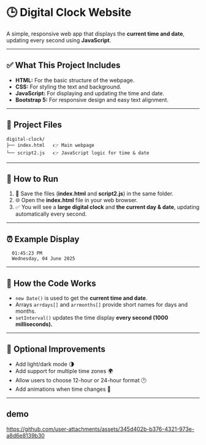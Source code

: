 

# 🕒 Digital Clock Website

A simple, responsive web app that displays the **current time and date**, updating every second using **JavaScript**.

---

## ✅ What This Project Includes

* **HTML:** For the basic structure of the webpage.
* **CSS:** For styling the text and background.
* **JavaScript:** For displaying and updating the time and date.
* **Bootstrap 5:** For responsive design and easy text alignment.

---

## 📂 Project Files

```
digital-clock/
├── index.html   👉 Main webpage
└── script2.js   👉 JavaScript logic for time & date
```

---

## 🌟 How to Run

1. 📁 Save the files (**index.html** and **script2.js**) in the same folder.
2. 🌐 Open the **index.html** file in your web browser.
3. ✅ You will see a **large digital clock** and **the current day & date**, updating automatically every second.

---

## ⏰ Example Display

```
  01:45:23 PM
  Wednesday, 04 June 2025
```

---

## 🔁 How the Code Works

* `new Date()` is used to get the **current time and date**.
* Arrays `arrdays[]` and `arrmonths[]` provide short names for days and months.
* `setInterval()` updates the time display **every second (1000 milliseconds).**

---

## 🔮 Optional Improvements

* Add light/dark mode 🌗
* Add support for multiple time zones 🌍
* Allow users to choose 12-hour or 24-hour format 🕑
* Add animations when time changes 🎨

---

## demo


https://github.com/user-attachments/assets/345d402b-b376-4321-973e-a8d6e8139b30


 

